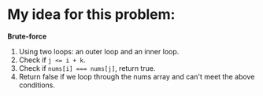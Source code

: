 # My idea for this problem:

**Brute-force**
1. Using two loops: an outer loop and an inner loop.
2. Check if `j <= i + k`.
3. Check if `nums[i] === nums[j]`, return true.
4. Return false if we loop through the nums array and can't meet the above conditions.
